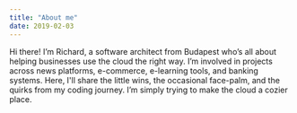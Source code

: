 ```yaml
---
title: "About me"
date: 2019-02-03
---
```

Hi there! I’m Richard, a software architect from Budapest who’s all about helping businesses use the cloud the right way. I’m involved in projects across news platforms, e-commerce, e-learning tools, and banking systems. Here, I'll share the little wins, the occasional face-palm, and the quirks from my coding journey. I’m simply trying to make the cloud a cozier place.
